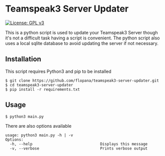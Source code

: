 # Teamspeak3 Server Updater
[![License: GPL v3](https://img.shields.io/badge/License-GPLv3-blue.svg)](https://www.gnu.org/licenses/gpl-3.0)

This is a python script is used to update your Teamspeak3 Server though it's not a difficult task having a script is convenient.
The python script also uses a local sqlite database to avoid updating the server if not necessary.

## Installation
This script requires Python3 and pip to be installed
```shell script
$ git clone https://github.com/flopana/teamspeak3-server-updater.git
$ cd teamspeak3-server-updater
$ pip install -r requirements.txt
```

## Usage
```shell script
$ python3 main.py
```

There are also options available
```shell script
usage: python3 main.py -h | -v
Options:
  -h, --help                              Displays this message
  -v, --verbose                           Prints verbose output
```